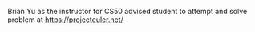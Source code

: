 Brian Yu as the instructor for CS50 advised student to attempt and solve problem at https://projecteuler.net/ 